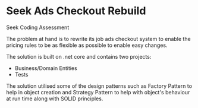 # Seek Ads Checkout Rebuild
Seek Coding Assessment

The problem at hand is to rewrite its job ads checkout system to enable the pricing rules to be as flexible as possible to enable easy changes.

The solution is built on .net core and contains two projects:
* Business/Domain Entities
* Tests

The solution utilised some of the design patterns such as Factory Pattern to help in object creation and Strategy Pattern to help with object's behaviour at run time along with SOLID principles.

